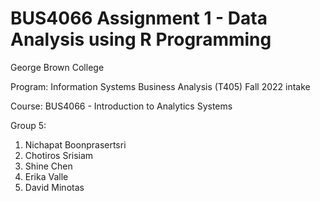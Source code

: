 # BUS4066 Assignment 1 - Data Analysis using R Programming
George Brown College

Program: Information Systems Business Analysis (T405) Fall 2022 intake

Course: BUS4066 - Introduction to Analytics Systems

Group 5:
1. Nichapat Boonprasertsri
2. Chotiros Srisiam
3. Shine Chen
4. Erika Valle
5. David Minotas
